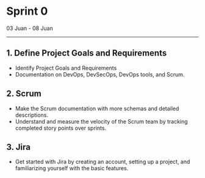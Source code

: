 # Sprint 0

03 Juan - 08 Juan

---

## 1. Define Project Goals and Requirements

- Identify Project Goals and Requirements
- Documentation on DevOps, DevSecOps, DevOps tools, and Scrum.

## 2. Scrum

- Make the Scrum documentation with more schemas and detailed descriptions.
- Understand and measure the velocity of the Scrum team by tracking completed story points over sprints.

## 3. Jira

- Get started with Jira by creating an account, setting up a project, and familiarizing yourself with the basic features.
